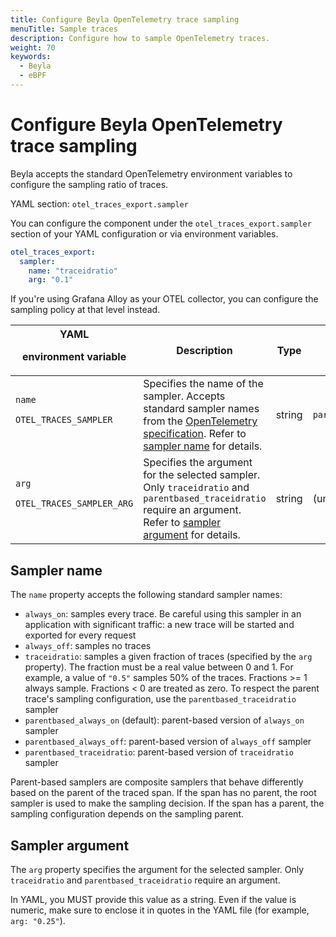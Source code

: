 ```yaml
---
title: Configure Beyla OpenTelemetry trace sampling
menuTitle: Sample traces
description: Configure how to sample OpenTelemetry traces.
weight: 70
keywords:
  - Beyla
  - eBPF
---
```


# Configure Beyla OpenTelemetry trace sampling

Beyla accepts the standard OpenTelemetry environment variables to configure the sampling ratio of traces.

YAML section: `otel_traces_export.sampler`

You can configure the component under the `otel_traces_export.sampler` section of your YAML configuration or via environment variables.

```yaml
otel_traces_export:
  sampler:
    name: "traceidratio"
    arg: "0.1"
```

If you're using Grafana Alloy as your OTEL collector, you can configure the sampling policy at that level instead.

| YAML<p>environment variable</p>       | Description                                                                                                                                                                                                                                                            | Type   | Default                 |
| ------------------------------------- | ---------------------------------------------------------------------------------------------------------------------------------------------------------------------------------------------------------------------------------------------------------------------- | ------ | ----------------------- |
| `name`<p>`OTEL_TRACES_SAMPLER`</p>    | Specifies the name of the sampler. Accepts standard sampler names from the [OpenTelemetry specification](https://opentelemetry.io/docs/concepts/sdk-configuration/general-sdk-configuration/#otel_traces_sampler). Refer to [sampler name](#sampler-name) for details. | string | `parentbased_always_on` |
| `arg`<p>`OTEL_TRACES_SAMPLER_ARG`</p> | Specifies the argument for the selected sampler. Only `traceidratio` and `parentbased_traceidratio` require an argument. Refer to [sampler argument](#sampler-argument) for details.                                                                                   | string | (unset)                 |

## Sampler name

The `name` property accepts the following standard sampler names:

- `always_on`: samples every trace. Be careful using this sampler in an application with significant traffic: a new trace will be started and exported for every request
- `always_off`: samples no traces
- `traceidratio`: samples a given fraction of traces (specified by the `arg` property). The fraction must be a real value between 0 and 1. For example, a value of `"0.5"` samples 50% of the traces. Fractions >= 1 always sample. Fractions < 0 are treated as zero. To respect the parent trace's sampling configuration, use the `parentbased_traceidratio` sampler
- `parentbased_always_on` (default): parent-based version of `always_on` sampler
- `parentbased_always_off`: parent-based version of `always_off` sampler
- `parentbased_traceidratio`: parent-based version of `traceidratio` sampler

Parent-based samplers are composite samplers that behave differently based on the parent of the traced span. If the span has no parent, the root sampler is used to make the sampling decision. If the span has a parent, the sampling configuration depends on the sampling parent.

## Sampler argument

The `arg` property specifies the argument for the selected sampler. Only `traceidratio` and `parentbased_traceidratio` require an argument.

In YAML, you MUST provide this value as a string. Even if the value is numeric, make sure to enclose it in quotes in the YAML file (for example, `arg: "0.25"`).

